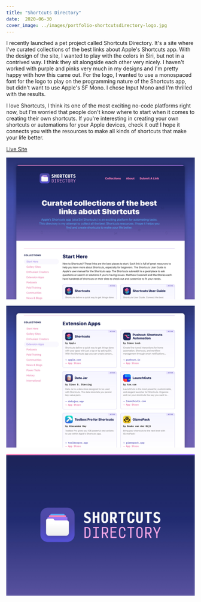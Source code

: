 ```yaml
---
title: "Shortcuts Directory"
date:  2020-06-30
cover_image: ../images/portfolio-shortcutsdirectory-logo.jpg
---
```


I recently launched a pet project called Shortcuts Directory. It's a site where I've curated collections of the best links about Apple's Shortcuts app. With the design of the site, I wanted to play with the colors in Siri, but not in a contrived way. I think they sit alongside each other very nicely. I haven't worked with purple and pinks very much in my designs and I'm pretty happy with how this came out. For the logo, I wanted to use a monospaced font for the logo to play on the programming nature of the Shortcuts app, but didn't want to use Apple's SF Mono. I chose Input Mono and I'm thrilled with the results.

I love Shortcuts, I think its one of the most exciting no-code platforms right now, but I'm worried that people don't know where to start when it comes to creating their own shortcuts. If you're interesting in creating your own shortcuts or automations for your Apple devices, check it out! I hope it connects you with the resources to make all kinds of shortcuts that make your life better.

[Live Site](https://shortcuts.directory)

![Screenshot of Shortcuts Directory website #1](../images/portfolio-shortcutsdirectory-site.jpg)

![Screenshot of Shortcuts Directory website #1](../images/portfolio-shortcutsdirectory-site2.jpg)

![Shortcuts Directory logo](../images/portfolio-shortcutsdirectory-logo.jpg)
